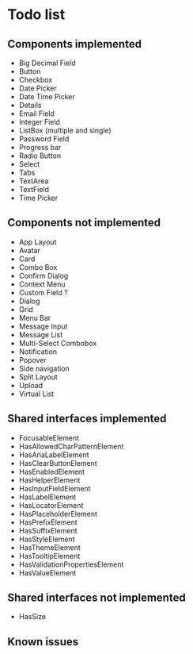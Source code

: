 # Todo list

## Components implemented

- Big Decimal Field
- Button
- Checkbox
- Date Picker
- Date Time Picker
- Details
- Email Field
- Integer Field
- ListBox (multiple and single)
- Password Field
- Progress bar
- Radio Button
- Select
- Tabs
- TextArea
- TextField
- Time Picker

## Components not implemented

- App Layout
- Avatar
- Card
- Combo Box
- Confirm Dialog
- Context Menu
- Custom Field ?
- Dialog
- Grid
- Menu Bar
- Message Input
- Message List
- Multi-Select Combobox
- Notification
- Popover
- Side navigation
- Split Layout
- Upload
- Virtual List

## Shared interfaces implemented

- FocusableElement
- HasAllowedCharPatternElement
- HasAriaLabelElement
- HasClearButtonElement
- HasEnabledElement
- HasHelperElement
- HasInputFieldElement
- HasLabelElement
- HasLocatorElement
- HasPlaceholderElement
- HasPrefixElement
- HasSuffixElement
- HasStyleElement
- HasThemeElement
- HasTooltipElement
- HasValidationPropertiesElement
- HasValueElement

## Shared interfaces not implemented

- HasSize

## Known issues